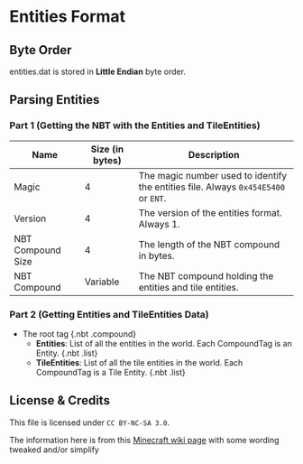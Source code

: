 # Entities Format

## Byte Order

entities.dat is stored in **Little Endian** byte order.

## Parsing Entities

### Part 1 (Getting the NBT with the Entities and TileEntities)

| Name | Size (in bytes) | Description |
|------|-----------------|-------------|
| Magic | 4 | The magic number used to identify the entities file. Always `0x454E5400` or `ENT`. |
| Version | 4 | The version of the entities format. Always 1. |
| NBT Compound Size | 4 | The length of the NBT compound in bytes. |
| NBT Compound | Variable | The NBT compound holding the entities and tile entities. |

### Part 2 (Getting Entities and TileEntities Data)

<div id="treeview">

* The root tag {.nbt .compound}
    * **Entities**: List of all the entities in the world. Each CompoundTag is an Entity. {.nbt .list}
    * **TileEntities**: List of all the tile entities in the world. Each CompoundTag is a Tile Entity. {.nbt .list}

</div>

## License & Credits

This file is licensed under `CC BY-NC-SA 3.0`.

The information here is from this [Minecraft wiki page](https://minecraft.wiki/w/Bedrock_Edition_level_format/History#entities.dat) with some wording tweaked and/or simplify

